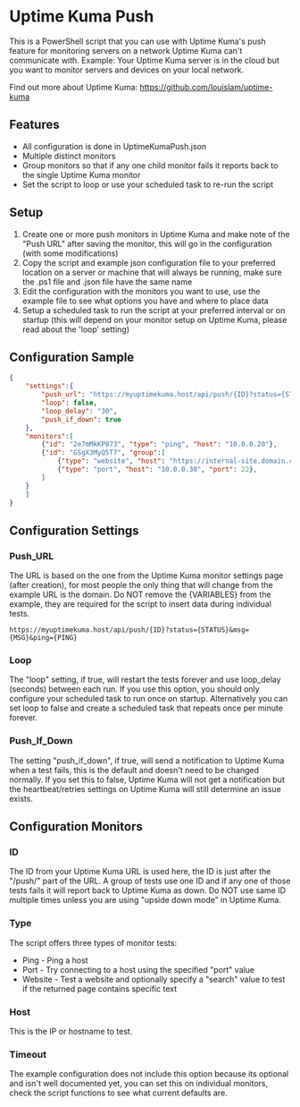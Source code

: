# Uptime Kuma Push
This is a PowerShell script that you can use with Uptime Kuma's push feature for monitoring servers on a network Uptime Kuma can't communicate with. Example: Your Uptime Kuma server is in the cloud but you want to monitor servers and devices on your local network.

Find out more about Uptime Kuma: https://github.com/louislam/uptime-kuma

## Features
* All configuration is done in UptimeKumaPush.json
* Multiple distinct monitors
* Group monitors so that if any one child monitor fails it reports back to the single Uptime Kuma monitor
* Set the script to loop or use your scheduled task to re-run the script

## Setup
1. Create one or more push monitors in Uptime Kuma and make note of the "Push URL" after saving the monitor, this will go in the configuration (with some modifications)
2. Copy the script and example json configuration file to your preferred location on a server or machine that will always be running, make sure the .ps1 file and .json file have the same name
3. Edit the configuration with the monitors you want to use, use the example file to see what options you have and where to place data
4. Setup a scheduled task to run the script at your preferred interval or on startup (this will depend on your monitor setup on Uptime Kuma, please read about the 'loop' setting)

## Configuration Sample
```JSON
{
    "settings":{
        "push_url": "https://myuptimekuma.host/api/push/{ID}?status={STATUS}&msg={MSG}&ping={PING}", 
        "loop": false,
        "loop_delay": "30",
        "push_if_down": true
    },
    "monitors":[
        {"id": "2e7mMkKP873", "type": "ping", "host": "10.0.0.20"},
        {"id": "GSgX3MyQ5T7", "group":[
            {"type": "website", "host": "https://internal-site.domain.com", "search": "Welcome to our internal home page"},
            {"type": "port", "host": "10.0.0.30", "port": 22},
        ]
    }
    ]
}

```

## Configuration Settings

### Push_URL
The URL is based on the one from the Uptime Kuma monitor settings page (after creation), for most people the only thing that will change from the example URL is the domain. Do NOT remove the {VARIABLES} from the example, they are required for the script to insert data during individual tests.
```
https://myuptimekuma.host/api/push/{ID}?status={STATUS}&msg={MSG}&ping={PING}
```

### Loop
The "loop" setting, if true, will restart the tests forever and use loop_delay (seconds) between each run. If you use this option, you should only configure your scheduled task to run once on startup. Alternatively you can set loop to false and create a scheduled task that repeats once per minute forever.

### Push_If_Down
The setting "push_if_down", if true, will send a notification to Uptime Kuma when a test fails, this is the default and doesn't need to be changed normally. If you set this to false, Uptime Kuma will not get a notification but the heartbeat/retries settings on Uptime Kuma will still determine an issue exists.

## Configuration Monitors

### ID
The ID from your Uptime Kuma URL is used here, the ID is just after the "/push/" part of the URL. A group of tests use one ID and if any one of those tests fails it will report back to Uptime Kuma as down. Do NOT use same ID multiple times unless you are using "upside down mode" in Uptime Kuma.

### Type
The script offers three types of monitor tests:
* Ping - Ping a host
* Port - Try connecting to a host using the specified "port" value
* Website - Test a website and optionally specify a "search" value to test if the returned page contains specific text

### Host
This is the IP or hostname to test.

### Timeout
The example configuration does not include this option because its optional and isn't well documented yet, you can set this on individual monitors, check the script functions to see what current defaults are.
